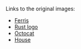 Links to the original images:

+ [Ferris](https://rustacean.net/assets/rustacean-flat-happy.png) 
+ [Rust logo](https://github.com/rust-lang/rust-artwork/tree/master/logo)
+ [Octocat](https://github.com/logos)
+ [House](https://github.com/AaronErhardt/img2yaya/blob/main/images/house.png)